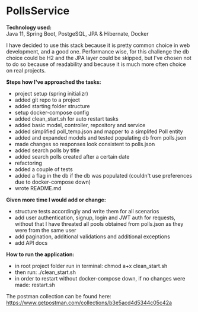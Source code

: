 # PollsService

<b>Technology used:</b><br/>
Java 11, Spring Boot, PostgeSQL, JPA & Hibernate, Docker

I have decided to use this stack because it is pretty common choice in web development, and a good one.
Performance wise, for this challenge the db choice could be H2 and the JPA layer could be skipped, but I've chosen not to do so because of readability and because it is much more often choice on real projects.

<b>Steps how I've approached the tasks:</b>

- project setup (spring initializr)
- added git repo to a project
- added starting folder structure
- setup docker-compose config
- added clean_start.sh for auto restart tasks
- added basic model, controller, repository and service
- added simplified poll_temp.json and mapper to a simplifed Poll entity
- added and expanded models and tested populating db from polls.json
- made changes so responses look consistent to polls.json
- added search polls by title
- added search polls created after a certain date
- refactoring
- added a couple of tests
- added a flag in the db if the db was populated (couldn't use preferences due to docker-compose down)
- wrote README.md

<b>Given more time I would add or change:</b>

- structure tests accordingly and write them for all scenarios
- add user authentication, signup, login and JWT auth for requests, without that I have threated all pools obtained from polls.json as they were from the same user
- add pagination, additional validations and additional exceptions
- add API docs

<b>How to run the application:</b>

- in root project folder run in terminal: chmod a+x clean_start.sh
- then run: ./clean_start.sh
- in order to restart without docker-compose down, if no changes were made: restart.sh

The postman collection can be found here:
https://www.getpostman.com/collections/b3e5acd4d5344c05c42a